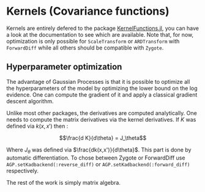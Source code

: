 # Kernels (Covariance functions)

Kernels are entirely defered to the package [KernelFunctions.jl](https://github.com/JuliaGaussianProcesses/KernelFunctions.jl), you can have a look at the documentation to see which are available. Note that, for now, optimization is only possible for `ScaleTransform` or `ARDTransform` with `ForwardDiff` while all others should be compatible with `Zygote`.

## Hyperparameter optimization

The advantage of Gaussian Processes is that it is possible to optimize all the hyperparameters of the model by optimizing the lower bound on the log evidence. One can compute the gradient of it and apply a classical gradient descent algorithm.

Unlike most other packages, the derivatives are computed analytically. One needs to compute the matrix derivatives via the kernel derivatives. If $K$ was defined via $k(x,x')$ then :

$$\frac{d K}{d\theta}  = J_\theta$$

Where $J_\theta$ was defined via $\frac{dk(x,x')}{d\theta}$.
This part is done by automatic differentiation. To chose between Zygote or ForwardDiff use `AGP.setKadbackend(:reverse_diff)` or `AGP.setKadbackend(:forward_diff)` respectively.

The rest of the work is simply matrix algebra.
